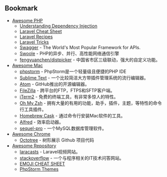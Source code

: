 ## Bookmark
- [Awesome PHP](#awesome-php)
    - [Understanding Dependency Injection](http://php-di.org/doc/understanding-di.html)
    - [Laravel Cheat Sheet](http://cheats.jesse-obrien.ca)
    - [Laravel Recipes](http://laravel-recipes.com)
    - [Laravel Tricks](http://laravel-tricks.com)
    - [Swagger](http://swagger.io) - The World's Most Popular Framework for APIs.
    - [Swoole](http://www.swoole.com) - PHP的异步、并行、高性能网络通信引擎
    - [fengyuanchen/distpicker](https://fengyuanchen.github.io/distpicker) - 中国省市区三级联动，强大的自定义功能。
- [Awesome Mac](#awesome-mac)
    - [phpstorm](https://www.jetbrains.com/phpstorm) - PhpStorm是一个轻量级且便捷的PHP IDE
    - [Sublime Text](http://www.sublimetext.com/3) - 一个比较简洁大方带插件管理系统的流行编辑器。
    - [Atom](https://atom.io) - GitHub推出的开源编辑器。
    - [FileZilla](#FileZilla) - 跨平台的FTP，FTPS和SFTP客户端。
    - [iTerm2](http://www.iterm2.com/#/section/documentation) - 免费的终端工具，有非常多惊人的特性。
    - [Oh My Zsh](http://ohmyz.sh) - 拥有大量的有用的功能，助手，插件，主题，等特性的命令行工具插件。
    - [Homebrew Cask](#homebrew-cask) - 通过命令行安装Mac软件的工具。
    - [Alfred](#Alfred) - 效率启动器。
    - [sequel-pro](#sequel-pro) - 一个MySQL数据库管理软件。
- [Awesome Chrome](#awesome-chrome)
    - [Octotree](#Octotree) - 树形展示 Github 项目代码
- [Awesome Repository](#awesome-repository)
    - [laracasts](https://laracasts.com) - Laravel视频网站。
    - [stackoverflow](http://stackoverflow.com) - 一个与程序相关的IT技术问答网站。
    - [EMOJI CHEAT SHEET](http://www.webpagefx.com/tools/emoji-cheat-sheet)
    - [PhpStorm Themes](http://www.phpstorm-themes.com)
    